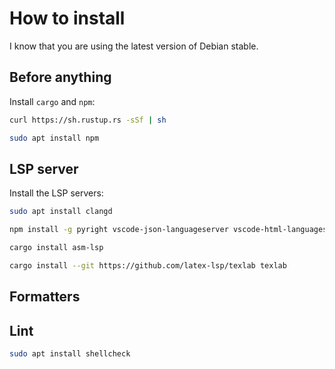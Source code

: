 # How to install

I know that you are using the latest version of Debian stable.

## Before anything

Install `cargo` and `npm`:

```bash
curl https://sh.rustup.rs -sSf | sh

sudo apt install npm
```


## LSP server

Install the LSP servers:

```bash
sudo apt install clangd

npm install -g pyright vscode-json-languageserver vscode-html-languageservice bash-language-server

cargo install asm-lsp

cargo install --git https://github.com/latex-lsp/texlab texlab
```


## Formatters

## Lint

```bash
sudo apt install shellcheck
```
